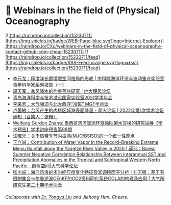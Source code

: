 # 🌊 Webinars in the field of (Physical) Oceanography

[![https://raindrop.io/collection/15230711](https://img.shields.io/badge/WEB-Page-blue.svg?logo=Internet-Explorer)](https://raindrop.io/CXu/webinars-in-the-field-of-physical-oceanography-contact-github-com-chouj-15230711) [![https://raindrop.io/collection/15230711/feed](https://img.shields.io/badge/RSS-Feed-orange.svg?logo=rss)](https://raindrop.io/collection/15230711/feed)

<!-- BLOG-POST-LIST:START -->
- [李元龙：印度洋长期增暖空间格局的形成 | 中科院海洋环流与波动重点实验室青年科学家系列报告（一）](https://mp.weixin.qq.com/s/NVgpA30s8qDiTIkmzoaqqg#/)
- [周天军：季风降水的约束预估研究 | 地大楚风论坛](https://atmos.cug.edu.cn/info/1028/2177.htm)
- [青岛海洋科学与技术试点国家实验室2021学术年会](http://www.qnlm.ac/page?a=14&b=3&c=274&p=detail)
- [李来芳：大气强迫与北大西洋“冷斑” MGF半月谈](https://mp.weixin.qq.com/s/29PqNCLIhprExXiBIw0Kfw)
- [卢著敏：台风产生的内核区域海表面降温 - 星火论坛 | 2022年第1次学术论坛通知（召集人：张翰）](https://mp.weixin.qq.com/s/6V9ulnZR-BZT-V001l3M4g)
- [Weifeng Gordon Zhang: 墨西哥湾流暖涡环驱动陆架水交换的研究进展【学术预告】学术讲座预告第88期](https://mp.weixin.qq.com/s/W6PjErhUN-kvfPLhp-AAoA)
- [汪曙光：关于热带季节内振荡&lpar;MJO/BSISO&rpar;的一个统一性观点](https://mp.weixin.qq.com/s/OtMyPGAY8MzWmNpIJ1nnDA)
- [王立诚：Contribution of Water Vapor in the Record-Breaking Extreme Meiyu Rainfall along the Yangtze River Valley in 2020 | 薛玮：Boreal Summer Negative Correlation Relationship Between Interannual SST and Precipitation Anomalies in the Tropical and Subtropical Western North Pacific - 蔚蓝空间|大气科学论坛](https://mp.weixin.qq.com/s/5EKL9kkN_fqj-HdR4KxMvg)
- [张小娟：海洋热浪的多时间尺度变化特征及其调控因子分析 | 刘志强：基于有限制集合卡尔曼滤波CEnKF的CO2资料同化系统COLA的构建及应用 | 大气所研究生第二十期学术沙龙](https://mp.weixin.qq.com/s/Mtvhl21OU8rsDLHx8DKUSA)
<!-- BLOG-POST-LIST:END -->

###### Collaborate with [Dr. Tongya Liu](https://liutongya.github.io/) and Jiehong Han. Cheers.
